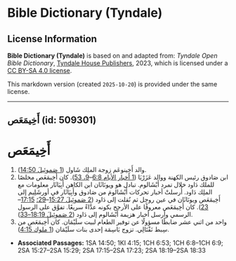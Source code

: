 # Bible Dictionary (Tyndale)

## License Information

**Bible Dictionary (Tyndale)** is based on and adapted from: _Tyndale Open Bible Dictionary_, [Tyndale House Publishers](https://tyndaleopenresources.com/), 2023, which is licensed under a [CC BY-SA 4.0 license](https://creativecommons.org/licenses/by-sa/4.0/legalcode.en).

This markdown version (created `2025-10-20`) is provided under the same license.



--------------------------------

## أَخِيمَعَص (id: 509301)

أَخِيمَعَص
==========

1. والد أَخِينوعَم زوجة الملِك شَاول ([1 صَموئِيلَ 14:50](https://ref.ly/1Sam14:50)).
2. ابن صَادوق رئيس الكهنة ووالد عَزَرْيَا ([1 أخبار الأيام 6:8](https://ref.ly/1Chr6:8-1Chr6:9,1Chr6:53)–[9، 53](https://ref.ly/1Chr6:8-1Chr6:9,1Chr6:53)). كان أَخِيمَعَص مخلصًا للملك دَاود خلال تمرد أَبْشَالوم. تبادل هو ويونَاثَان ابن الكاهن أَبِيَاثَار معلومات مع الملِك دَاود. أُرسلتْ أخبار تحركات أَبْشَالومَ من صَادوق وأَبِيَاثَار في أورشَلِيم إلى أَخِيمَعَص ويونَاثَان في عين روجِل ثم نُقلت إلى دَاود ([2 صَموئِيلَ 15:27](https://ref.ly/2Sam15:27-2Sam15:29)–[29؛](https://ref.ly/2Sam15:27-2Sam15:29) [17:15](https://ref.ly/2Sam17:15-2Sam17:23)–[23](https://ref.ly/2Sam17:15-2Sam17:23)). كان أَخِيمَعَص معروفًا على الأرجح بكونه عدَّاءً سريعًا. تفوَّق على الرسول الرسمي وأرسل أخبار هزيمة أَبْشَالوم إلى دَاود ([2 صَموئِيلَ 18:19–33](https://ref.ly/2Sam18:19-2Sam18:33)).
3. واحد من اثني عشر ضابطًا مسؤولًا عن توفير الطعام لبيت سلَيْمَان. كان أَخِيمَعَص من سِبط نَفْتَالِي. تزوج بَاسِمَة إحدى بنات سلَيْمَان ([1 ملوك 4:15](https://ref.ly/1Kgs4:15)).

* **Associated Passages:** 1SA 14:50; 1KI 4:15; 1CH 6:53; 1CH 6:8–1CH 6:9; 2SA 15:27–2SA 15:29; 2SA 17:15–2SA 17:23; 2SA 18:19–2SA 18:33

